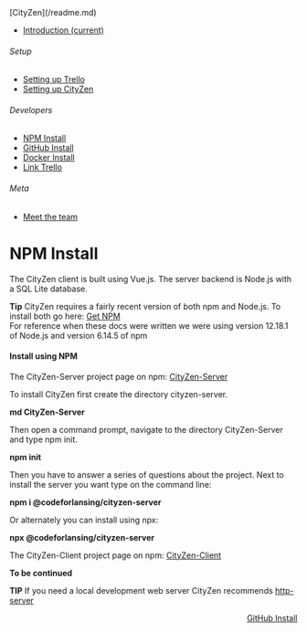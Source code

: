 <nav class="navbar navbar-dark fixed-top bg-dark flex-md-nowrap p-0 shadow">[CityZen](/readme.md)</nav>

<div class="container-fluid">

<div class="row">

<nav class="col-md-2 d-none d-md-block bg-light sidebar">

<div class="sidebar-sticky">

*   [<span data-feather="home"></span>Introduction <span class="sr-only">(current)</span>](/readme.md)

###### <span>Setup</span>[<span data-feather="plus-circle"></span>](#)

*   [<span data-feather="setup-trello"></span>Setting up Trello](/setting-up-trello.md)
*   [<span data-feather="setup-citiyzen"></span>Setting up CityZen](/setting-up-cityzen.md)

###### <span>Developers</span>[<span data-feather="plus-circle"></span>](#)

*   [<span data-feather="npm install"></span>NPM Install](/npm-install.md)
*   [<span data-feather="GitHub install"></span>GitHub Install](/gitHub-install.md)
*   [<span data-feather="Docker install"></span>Docker Install](/docker-install.md)
*   [<span data-feather="Link Trello"></span>Link Trello](/link-trello.md)

###### <span>Meta</span>[<span data-feather="plus-circle"></span>](#)

*   [<span data-feather="meet-the-team"></span>Meet the team](/meet-the-team.md)

</div>

</nav>

<main role="main" class="col-md-9 ml-sm-auto col-lg-10 px-4">

<div class="d-flex justify-content-between flex-wrap flex-md-nowrap align-items-center pt-3 pb-2 mb-3 border-bottom">

# NPM Install

</div>

<div class="col-md-9 text-justify align-top">The CityZen client is built using Vue.js. The server backend is Node.js with a SQL Lite database.

**Tip** CityZen requires a fairly recent version of both npm and Node.js. To install both go here: [Get NPM](https://www.npmjs.com/get-npm)  
For reference when these docs were written we were using version 12.18.1 of Node.js and version 6.14.5 of npm

#### Install using NPM

The CityZen-Server project page on npm: [CityZen-Server](https://www.npmjs.com/package/@codeforlansing/cityzen-server)

To install CityZen first create the directory cityzen-server.

**md CityZen-Server**

Then open a command prompt, navigate to the directory CityZen-Server and type npm init.

**npm init**

Then you have to answer a series of questions about the project. Next to install the server you want type on the command line:

**npm i @codeforlansing/cityzen-server**

Or alternately you can install using npx:

**npx @codeforlansing/cityzen-server**

The CityZen-Client project page on npm: [CityZen-Client](#)

**To be continued**

**TIP** If you need a local development web server CityZen recommends [http-server](https://www.npmjs.com/package/http-server)


<p align="right">
 <a href="github-install.md">GitHub Install</a>
</p>

</div>

</main>

</div>

</div>